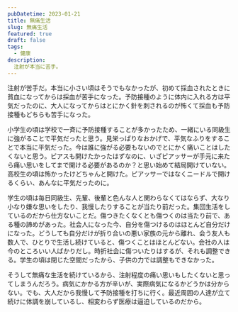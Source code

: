 ```yaml
---
pubDatetime: 2023-01-21
title: 無痛生活
slug: 無痛生活
featured: true
draft: false
tags:
  - 健康
description:
  注射が本当に苦手。
---
```


注射が苦手だ。本当に小さい頃はそうでもなかったが、初めて採血されたときに貧血になってからは採血が苦手になった。予防接種のように体内に入れる方は平気だったのに、大人になってからはとにかく針を刺されるのが怖くて採血も予防接種もどちらも苦手になった。

小学生の頃は学校で一斉に予防接種することが多かったため、一緒にいる同級生に強がることで平気だったと思う。見栄っぱりなおかげで、平気なふりをすることで本当に平気だった。今は誰に強がる必要もないのでとにかく痛いことはしたくないと思う。ピアスも開けたかったはずなのに、いざピアッサーが手元に来たら痛い思いをしてまで開ける必要があるのか？と思い始めて結局開けていない。高校生の頃は怖かったけどちゃんと開けた。ピアッサーではなくニードルで開けるくらい、あんなに平気だったのに。

学生の頃は毎日同級生、先輩、後輩と色んな人と関わらなくてはならず、大なり小なり嫌な思いをしたり、我慢したりすることが当たり前だった。集団生活をしているのだから仕方ないことだ。傷つきたくなくとも傷つくのは当たり前で、ある種の諦めがあった。社会人になった今、自分を傷つけるのはほとんど自分だけになった。どうしても自分だけが折り合いの悪い家族の元から離れ、会う友人も数人で、ひとりで生活し続けていると、傷つくことはほとんどない。会社の人は今のところいい人ばかりだし。時折社会に傷ついたりはするが、それも調整できる。学生の頃は閉じた空間だったから、子供の力では調整もできなかった。

そうして無痛な生活を続けているから、注射程度の痛い思いもしたくないと思ってしまうんだろう。病気にかかる方が辛いが、実際病気になるかどうかは分からない。でも、大人だから我慢して予防接種を打ちに行く。最近周囲の人達が立て続けに体調を崩しているし、相変わらず医療は逼迫しているのだから。